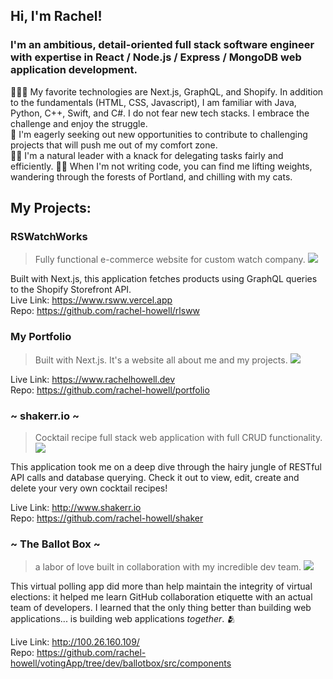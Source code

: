 ## Hi, I'm Rachel!

### I'm an ambitious, detail-oriented full stack software engineer with expertise in React / Node.js / Express / MongoDB web application development. 

👩🏽‍💻 My favorite technologies are Next.js, GraphQL, and Shopify. In addition to the fundamentals (HTML, CSS, Javascript), I am familiar with Java, Python, C++, Swift, and C#. I do not fear new tech stacks. I embrace the challenge and enjoy the struggle.  
🔎 I'm eagerly seeking out new opportunities to contribute to challenging projects that will push me out of my comfort zone.  
🙌🏼  I'm a natural leader with a knack for delegating tasks fairly and efficiently.
🏋🏼 When I'm not writing code, you can find me lifting weights, wandering through the forests of Portland, and chilling with my cats.  

## My Projects:

### RSWatchWorks
> Fully functional e-commerce website for custom watch company.
![](https://github.com/rachel-howell/rswwgif.gif)

Built with Next.js, this application fetches products using GraphQL queries to the Shopify Storefront API.  
Live Link: https://www.rsww.vercel.app  
Repo: https://github.com/rachel-howell/rlsww

### My Portfolio
> Built with Next.js. It's a website all about me and my projects. 
![](https://github.com/rachel-howell/portfolio.gif)

Live Link: https://www.rachelhowell.dev  
Repo: https://github.com/rachel-howell/portfolio

### ~ shakerr.io ~
> Cocktail recipe full stack web application with full CRUD functionality.
![](https://github.com/rachel-howell/shakerr.gif)
 
This application took me on a deep dive through the hairy jungle of RESTful API calls and database querying. Check it out to view, edit, create and delete your very own cocktail recipes!

Live Link: http://www.shakerr.io  
Repo: https://github.com/rachel-howell/shaker  

### ~ The Ballot Box ~
> a labor of love built in collaboration with my incredible dev team.
![](https://github.com/rachel-howell/ballotbox.gif)

This virtual polling app did more than help maintain the integrity of virtual elections: it helped me learn GitHub collaboration etiquette with an actual team of developers. I learned that the only thing better than building web applications... is building web applications *together*. 🫂

Live Link: http://100.26.160.109/  
Repo: https://github.com/rachel-howell/votingApp/tree/dev/ballotbox/src/components
